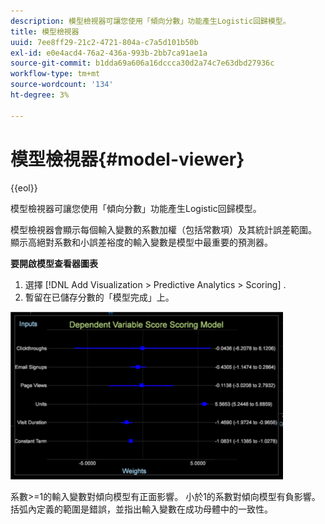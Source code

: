 ```yaml
---
description: 模型檢視器可讓您使用「傾向分數」功能產生Logistic回歸模型。
title: 模型檢視器
uuid: 7ee8ff29-21c2-4721-804a-c7a5d101b50b
exl-id: e0e4acd4-76a2-436a-993b-2bb7ca91ae1a
source-git-commit: b1dda69a606a16dccca30d2a74c7e63dbd27936c
workflow-type: tm+mt
source-wordcount: '134'
ht-degree: 3%

---
```


# 模型檢視器{#model-viewer}

{{eol}}

模型檢視器可讓您使用「傾向分數」功能產生Logistic回歸模型。

模型檢視器會顯示每個輸入變數的系數加權（包括常數項）及其統計誤差範圍。 顯示高絕對系數和小誤差裕度的輸入變數是模型中最重要的預測器。

**要開啟模型查看器圖表**

1. 選擇 [!DNL Add Visualization > Predictive Analytics > Scoring] .
1. 暫留在已儲存分數的「模型完成」上。

![](assets/propensity_model_viewer.png)

系數>=1的輸入變數對傾向模型有正面影響。 小於1的系數對傾向模型有負影響。 括弧內定義的範圍是錯誤，並指出輸入變數在成功母體中的一致性。
